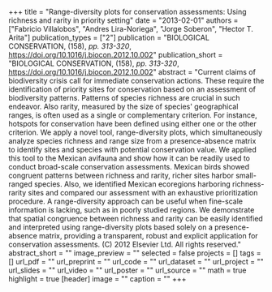 +++
title = "Range-diversity plots for conservation assessments: Using richness and rarity in priority setting"
date = "2013-02-01"
authors = ["Fabricio Villalobos", "Andres Lira-Noriega", "Jorge Soberon", "Hector T. Arita"]
publication_types = ["2"]
publication = "BIOLOGICAL CONSERVATION, (158), _pp. 313-320_, https://doi.org/10.1016/j.biocon.2012.10.002"
publication_short = "BIOLOGICAL CONSERVATION, (158), _pp. 313-320_, https://doi.org/10.1016/j.biocon.2012.10.002"
abstract = "Current claims of biodiversity crisis call for immediate conservation actions. These require the identification of priority sites for conservation based on an assessment of biodiversity patterns. Patterns of species richness are crucial in such endeavor. Also rarity, measured by the size of species' geographical ranges, is often used as a single or complementary criterion. For instance, hotspots for conservation have been defined using either one or the other criterion. We apply a novel tool, range-diversity plots, which simultaneously analyze species richness and range size from a presence-absence matrix to identify sites and species with potential conservation value. We applied this tool to the Mexican avifauna and show how it can be readily used to conduct broad-scale conservation assessments. Mexican birds showed congruent patterns between richness and rarity, richer sites harbor small-ranged species. Also, we identified Mexican ecoregions harboring richness-rarity sites and compared our assessment with an exhaustive prioritization procedure. A range-diversity approach can be useful when fine-scale information is lacking, such as in poorly studied regions. We demonstrate that spatial congruence between richness and rarity can be easily identified and interpreted using range-diversity plots based solely on a presence-absence matrix, providing a transparent, robust and explicit application for conservation assessments. (C) 2012 Elsevier Ltd. All rights reserved."
abstract_short = ""
image_preview = ""
selected = false
projects = []
tags = []
url_pdf = ""
url_preprint = ""
url_code = ""
url_dataset = ""
url_project = ""
url_slides = ""
url_video = ""
url_poster = ""
url_source = ""
math = true
highlight = true
[header]
image = ""
caption = ""
+++
